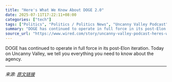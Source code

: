 ```yaml
---
title: "Here's What We Know About DOGE 2.0"
date: 2025-07-11T17:22:11+08:00
categories: ["tech"]
tags: ["Politics", "Politics / Politics News", "Uncanny Valley Podcast", "podcasts", "politics", "News", "DOGE", "Elon Musk", "government", "Uncanny Valley"]
summary: "DOGE has continued to operate in full force in its post-Elon iteration. Today on Uncanny Valley, we tell you everything you need to know about the agency."
source_url: "https://www.wired.com/story/uncanny-valley-podcast-heres-what-we-know-about-doge-20/"
---
```


DOGE has continued to operate in full force in its post-Elon iteration. Today on Uncanny Valley, we tell you everything you need to know about the agency.

---

*来源: [原文链接](https://www.wired.com/story/uncanny-valley-podcast-heres-what-we-know-about-doge-20/)*
